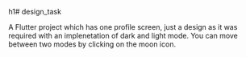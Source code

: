 h1# design_task

A Flutter project which has one profile screen, just a design as it was required with an implenetation of dark and light mode. You can move between two modes by clicking on the moon icon.
